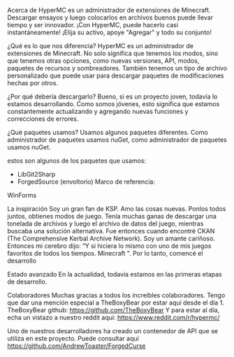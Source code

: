 Acerca de HyperMC es un administrador de extensiones de Minecraft. Descargar ensayos y luego colocarlos en archivos buenos puede llevar tiempo y ser innovador. ¡Con HyperMC, puede hacerlo casi instantáneamente! ¡Elija su activo, apoye "Agregar" y todo su conjunto!

¿Qué es lo que nos diferencia? HyperMC es un administrador de extensiones de Minecraft. No solo significa que tenemos los modos, sino que tenemos otras opciones, como nuevas versiones, API, modos, paquetes de recursos y sombreadores. También tenemos un tipo de archivo personalizado que puede usar para descargar paquetes de modificaciones hechas por otros.

¿Por qué debería descargarlo? Bueno, si es un proyecto joven, todavía lo estamos desarrollando. Como somos jóvenes, esto significa que estamos constantemente actualizando y agregando nuevas funciones y correcciones de errores.

¿Qué paquetes usamos? Usamos algunos paquetes diferentes. Como administrador de paquetes usamos nuGet, como administrador de paquetes usamos nuGet.

estos son algunos de los paquetes que usamos:

- LibGit2Sharp
- ForgedSource (envoltorio)
  Marco de referencia:

WinForms

La inspiración Soy un gran fan de KSP. Amo las cosas nuevas. Ponlos todos juntos, obtienes modos de juego. Tenía muchas ganas de descargar una tonelada de archivos y luego el archivo de datos del juego, mientras buscaba una solución alternativa. Fue entonces cuando encontré CKAN (The Comprehensive Kerbal Archive Network). Soy un amante cariñoso. Entonces mi cerebro dijo: “Y si hiciera lo mismo con uno de mis juegos favoritos de todos los tiempos. Minecraft ". Por lo tanto, comencé el desarrollo

Estado avanzado En la actualidad, todavía estamos en las primeras etapas de desarrollo.

Colaboradores Muchas gracias a todos los increíbles colaboradores. Tengo que dar una mención especial a TheBoxyBear por estar aquí desde el día 1. TheBoxyBear github: https://github.com/TheBoxyBear Y para estar al día, echa un vistazo a nuestro reddit aquí: https://www.reddit.com/r/hypermc/

Uno de nuestros desarrolladores ha creado un contenedor de API que se utiliza en este proyecto. Puede consultar aquí https://github.com/AndrewToaster/ForgedCurse
